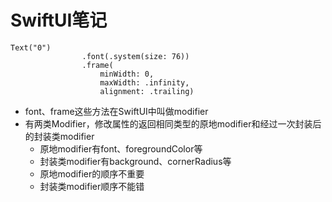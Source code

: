 # SwiftUI笔记

```
Text("0")
                .font(.system(size: 76))
                .frame(
                    minWidth: 0,
                    maxWidth: .infinity,
                    alignment: .trailing)
```

- font、frame这些方法在SwiftUI中叫做modifier
- 有两类Modifier，修改属性的返回相同类型的原地modifier和经过一次封装后的封装类modifier
	- 原地modifier有font、foregroundColor等
	- 封装类modifier有background、cornerRadius等
	- 原地modifier的顺序不重要
	- 封装类modifier顺序不能错